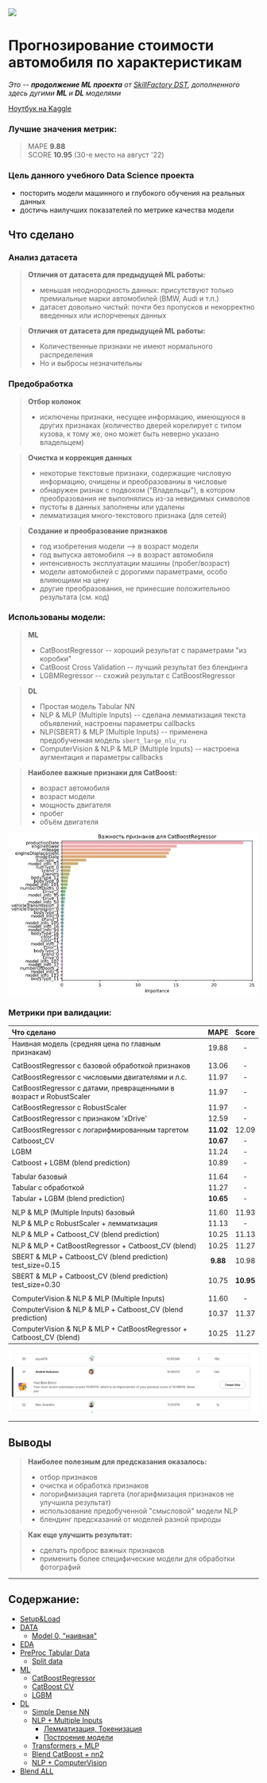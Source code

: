 <img src="https://whatcar.vn/media/2018/09/car-lot-940x470.jpg"/>

Прогнозирование стоимости автомобиля по характеристикам
====================================================

*Это -- **продолжение ML проекта** от [SkillFactory DST](https://github.com/gravek/Skillfactory/tree/master/project_5), дополненного здесь дугими **ML** и **DL** моделями*

[Ноутбук на Kaggle](https://www.kaggle.com/andreikukunov/ak-sf-dst-car-price-part2-master)

### Лучшие значения метрик:
> MAPE   **9.88**  
> SCORE **10.95** (30-е место на август '22)



### Цель данного учебного Data Science проекта
 * посторить модели машинного и глубокого обучения на реальных данных
 * достичь наилучших показателей по метрикe качества модели



## Что сделано

### Анализ датасета

> **Отличия от датасета для предыдущей ML работы:**
> * меньшая неоднородность данных: присутствуют только премиальные марки автомобилей (BMW, Audi и т.п.)
> * датасет довольно чистый: почти без пропусков и некорректно введенных или испорченных данных

> **Отличия от датасета для предыдущей ML работы:**
> * Количественные признаки не имеют нормального распределения
> * Но и выбросы незначительны


### Предобработка

> **Отбор колонок**
> * исключены признаки, несущее информацию, имеющуюся в других признаках (количество дверей корелирует с типом кузова, к тому же, оно может быть неверно указано владельцем)



> **Очистка и коррекция данных**
> * некоторые текстовые признаки, содержащие числовую информацию, очищены и преобразованиы в числовые
> * обнаружен ризнак с подвохом ("Владельцы"), в котором преобразования не выполнялись из-за невидимых символов 
> * пустоты в данных заполнены или удалены  
> * лемматизация много-текстового признака (для сетей)



> **Создание и преобразование признаков**
> * год изобретения модели --> в возраст модели
> * год выпуска автомобиля --> в возраст автомобиля
> * интенсивность эксплуатации машины (пробег/возраст)
> * модели автомобилей с дорогими параметрами, особо влияющими на цену
> * другие преобразования, не принесшие положительноо результата (см. код)



### Использованы модели:
> **ML**
> * CatBoostRegressor -- хороший результат с параметрами "из коробки"
> * CatBoost Cross Validation -- лучший результат без блендинга
> * LGBMRegressor -- схожий результат с CatBoostRegressor

> **DL**
> * Простая модель Tabular NN
> * NLP & MLP (Multiple Inputs) -- сделана лемматизация текста объявлений, настроены параметры callbacks
> * NLP(SBERT) & MLP (Multiple Inputs) -- применена предобученная модель `sbert_large_nlu_ru`
> * ComputerVision & NLP & MLP (Multiple Inputs) -- настроена аугментация и параметры callbacks


> **Наиболее важные признаки для CatBoost:**
> * возраст автомобиля
> * возраст модели
> * мощность двигателя
> * пробег
> * объём двигателя

![Важность признаков для CatBoostRegressor](Importance-CatBoostRegressor.jpg)


### Метрики при валидации:
| Что сделано | MAPE | Score |
| :- | :-: | :-: |
| Наивная модель (средняя цена по главным признакам) | 19.88 | - |
|  |  |  |
| CatBoostRegressor с базовой обработкой признаков | 13.06 | - |
| CatBoostRegressor с числовыми двигателями и л.с. | 11.97 | - |
| CatBoostRegressor с датами, превращенными в возраст и RobustScaler | 11.97 | - |
| CatBoostRegressor с RobustScaler | 11.97 | - |
| CatBoostRegressor с признаком 'xDrive' | 12.59 | - |
| CatBoostRegressor с логарифмированным таргетом | **11.02** | 12.09 |
| Сatboost_CV | **10.67** | - |
| LGBM | 11.24 | - |
| Сatboost + LGBM  (blend prediction) | 10.89 | - |
|  |  |  |
| Tabular базовый | 11.64 | - |
| Tabular с обработкой | 11.27 | - |
| Tabular + LGBM (blend prediction) | **10.65** | - |
|  |  |  |
| NLP & MLP (Multiple Inputs) базовый | 11.60 | 11.93 |
| NLP & MLP с RobustScaler + лемматизация | 11.13 | - |
| NLP & MLP + Сatboost_CV  (blend prediction) | 10.25 | 11.13 |
| NLP & MLP + CatBoostRegressor + Сatboost_CV  (blend) | 10.25 | 11.27 |
| SBERT & MLP + Сatboost_CV  (blend prediction) test_size=0.15  | **9.88** | 10.98 |
| SBERT & MLP + Сatboost_CV  (blend prediction) test_size=0.30 | 10.75 | **10.95** |
|  |  |  |
| ComputerVision & NLP & MLP (Multiple Inputs) | 11.60 | - |
| ComputerVision & NLP & MLP  +  Сatboost_CV  (blend prediction) | 10.37 | 11.37 |
| ComputerVision & NLP & MLP  +  CatBoostRegressor  +  Сatboost_CV  (blend) | 10.25 | 11.27 |

![Leaderboard 10.95.jpg](Leaderboard-10.95.jpg)


-----------------------------------------------------------------


## Выводы
> **Наиболее полезным для предсказания оказалось:** 
> * отбор признаков
> * очистка и обработка признаков
> * логорифмизация таргета (логарифмизация признаков не улучшила результат)
> * использование предобученной "смысловой" модели NLP
> * блендинг предсказаний от моделей разной природы

> **Как еще улучшить результат:**
> * сделать проброс важных признаков
> * применить более специфические модели для обработки фотографий

-----------------------------------------------------------------

## Содержание:

- [Setup&Load](#setup-load)
- [DATA](#data)
  * [Model 0, "наивная"](#model-0-----------)
- [EDA](#eda)
- [PreProc Tabular Data](#preproc-tabular-data)
  * [Split data](#split-data)
- [ML](#ml)
  * [CatBoostRegressor](#catboostregressor)
  * [CatBoost CV](#catboost-cv)
  * [LGBM](#lgbm)
- [DL](#dl)
  * [Simple Dense NN](#simple-dense-nn)
  * [NLP + Multiple Inputs](#nlp---multiple-inputs)
    + [Лемматизация, Токенизация](#-------------------------)
    + [Построение модели](#-----------------)
  * [Transformers + MLP](#transformers---mlp)
  * [Blend CatBoost + nn2](#blend-catboost---nn2)
  * [NLP + ComputerVision](#nlp---computervision)
- [Blend ALL](#blend-all)
